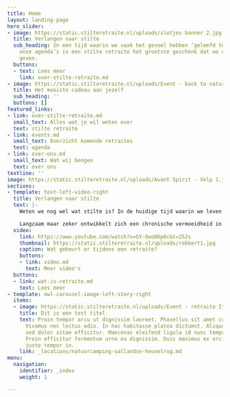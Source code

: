 ```yaml
---
title: Home
layout: landing-page
hero_slider:
- image: https://static.stilteretraite.nl/uploads/slotjes banner 2.jpg
  title: Verlangen naar stilte
  sub_heading: In een tijd waarin we vaak het gevoel hebben ‘geleefd te worden’ door
    onze agenda’s is een stilte retraite het grootste geschenk dat we onszelf kunnen
    geven.
  buttons:
  - text: Lees meer
    link: over-stilte-retraite.md
- image: https://static.stilteretraite.nl/uploads/Event - back to nature.jpg
  title: Het mooiste cadeau aan jezelf
  sub_heading: ''
  buttons: []
featured_links:
- link: over-stilte-retraite.md
  small_text: Alles wat je wil weten over
  text: stilte retraite
- link: events.md
  small_text: Overzicht komende retraites
  text: agenda
- link: over-ons.md
  small_text: Wat wij beogen
  text: over ons
textline: ''
image: https://static.stilteretraite.nl/uploads/Avant Spirit - Velp 1.jpg
sections:
- template: text-left-video-right
  title: Verlangen naar stilte
  text: |-
    Weten we nog wel wat stilte is? In de huidige tijd waarin we leven laten we ons zo meesleuren door het collectieve ritme, dat we het gevoel hebben ‘geleefd te worden’ door onze agenda’s. We staan onszelf nauwelijks toe om stil te staan bij waar we eigenlijk mee bezig zijn. En: of wat we aan het doen zijn nog wel klopt met waar we van binnen eigenlijk naar verlangen. Onze innerlijke fluisterstem wordt stelselmatig overstemd door de aanjager in ons.

    Langzaam maar zeker ontwikkelt zich een chronische vermoeidheid in ons, die er tijdens vakanties uitkomt, of ons narrig of ziek maakt. Nergens is het stil; niet om ons, niet in ons.
  video:
    link: https://www.youtube.com/watch?v=GY-6woD6p8c&t=252s
    thumbnail: https://static.stilteretraite.nl/uploads/robbert1.jpg
    caption: Wat gebeurt er tijdens een retraite?
    buttons:
    - link: video.md
      text: Meer video's
  buttons:
  - link: wat-is-retraite.md
    text: Lees meer
- template: owl-carousel-image-left-story-right
  items:
  - image: https://static.stilteretraite.nl/uploads/Event - retraite Italie 2.jpg
    title: Dit is een test titel
    text: Proin tempor arcu ut dignissim laoreet. Phasellus sit amet commodo est.
      Vivamus nec lectus odio. In hac habitasse platea dictumst. Aliquam vehicula
      sed dolor vitae efficitur. Maecenas eleifend ligula id nunc tempus scelerisque.
      Proin efficitur fermentum urna eu dignissim. Duis maximus ex orci, nec sodales
      justo tempor in.
    link: _locations/natuurcamping-sallandse-heuvelrug.md
menu:
  navigation:
    identifier: _index
    weight: 1

---
```

